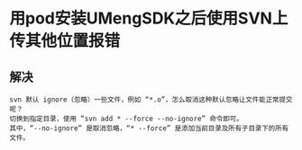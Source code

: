# 用pod安装UMengSDK之后使用SVN上传其他位置报错

## 解决
	svn 默认 ignore（忽略）一些文件，例如 “*.o”，怎么取消这种默认忽略让文件能正常提交呢？
	切换到指定目录，使用 “svn add * --force --no-ignore” 命令即可。
	其中，“--no-ignore” 是取消忽略，“* --force” 是添加当前目录及所有子目录下的所有文件。